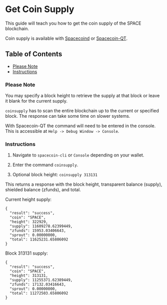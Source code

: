 # Get Coin Supply

This guide will teach you how to get the coin supply of the SPACE blockchain.

Coin supply is available with [Spacecoind](https://github.com/spaceworksco/spacecoin) or [Spacecoin-QT](https://spaceworks.co/spacecoin/wallets#spacecoin-qt).

## Table of Contents

- [Please Note](#Please-Note)
- [Instructions](#Instructions)


### Please Note

You may specify a block height to retrieve the supply at that block or leave it blank for the current supply.

`coinsupply` has to scan the entire blockchain up to the current or specified block. The response can take some time on slower systems.

With Spacecoin-QT the command will need to be entered in the console. This is accessible at `Help -> Debug Window -> Console`.


### Instructions

1. Navigate to `spacecoin-cli` or `Console` depending on your wallet.

2. Enter the command `coinsupply`.

3. Optional block height: `coinsupply 313131`


This returns a response with the block height, transparent balance (supply), shielded balance (zfunds), and total.

Current height supply:
```
{
  "result": "success",
  "coin": "SPACE",
  "height": 322929,
  "supply": 11609278.62399449,
  "zfunds": 15953.03406643,
  "sprout": 0.00000000,
  "total": 11625231.65806092
}

```
Block 313131 supply:
```
{
  "result": "success",
  "coin": "SPACE",
  "height": 313131,
  "supply": 11255371.62389449,
  "zfunds": 17132.03416643,
  "sprout": 0.00000000,
  "total": 11272503.65806092
}
```
